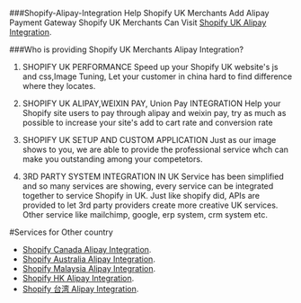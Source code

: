 ###Shopify-Alipay-Integration
Help Shopify UK Merchants Add Alipay Payment Gateway
Shopify UK Merchants Can Visit [Shopify UK Alipay Integration](http://www.shopifychina.com/shopify-uk.html).

###Who is providing Shopify UK Merchants Alipay Integration?
1. SHOPIFY UK PERFORMANCE
Speed up your Shopify UK website's js and css,Image Tuning, Let your customer in china hard to find difference where they locates.

2. SHOPIFY UK ALIPAY,WEIXIN PAY, Union Pay INTEGRATION
Help your Shopify site users to pay through alipay and weixin pay, try as much as possible to increase your site's add to cart rate and conversion rate

3. SHOPIFY UK SETUP AND CUSTOM APPLICATION
Just as our image shows to you, we are able to provide the professional service whch can make you outstanding among your competetors.

4. 3RD PARTY SYSTEM INTEGRATION IN UK
Service has been simplified and so many services are showing, every service can be integrated together to service Shopify in UK. Just like shopify did, APIs are provided to let 3rd party providers create more creative UK services. Other service like mailchimp, google, erp system, crm system etc.

#Services for Other country
- [Shopify Canada Alipay Integration](http://www.shopifychina.com/shopify-canada.html).
- [Shopify Australia Alipay Integration](http://www.shopifychina.com/shopify-australia.html).
- [Shopify Malaysia Alipay Integration](http://www.shopifychina.com/shopify-malaysia.html).
- [Shopify HK Alipay Integration](http://www.shopifychina.com/hk.html).
- [Shopify 台湾 Alipay Integration](http://www.shopifychina.com/taiwan.html).


